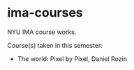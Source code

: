 # ima-courses
NYU IMA course works.

Course(s) taken in this semester:
- The world: Pixel by Pixel, Daniel Rozin
